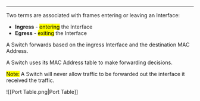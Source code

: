 
---
Two terms are associated with frames entering or leaving an Interface:

- **Ingress** - <mark class="hltr-cyan">entering</mark> the Interface
- **Egress** - <mark class="hltr-cyan">exiting</mark> the Interface

A Switch forwards based on the ingress Interface and the destination MAC Address.

A Switch uses its MAC Address table to make forwarding decisions.

<mark class="hltr-yellow">Note:</mark> A Switch will never allow traffic to be forwarded out the interface it received the traffic.

![[Port Table.png|Port Table]]